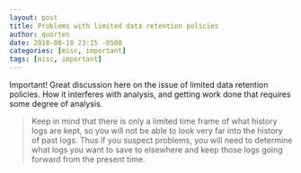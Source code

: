 ```yaml
---
layout: post
title: Problems with limited data retention policies
author: quorten
date: 2018-08-10 23:15 -0500
categories: [misc, important]
tags: [misc, important]
---
```


Important!  Great discussion here on the issue of limited data
retention policies.  How it interferes with analysis, and getting work
done that requires some degree of analysis.

> Keep in mind that there is only a limited time frame of what history
> logs are kept, so you will not be able to look very far into the
> history of past logs.  Thus if you suspect problems, you will need
> to determine what logs you want to save to elsewhere and keep those
> logs going forward from the present time.
